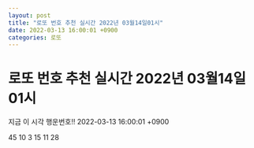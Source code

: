 ```yaml
---
layout: post
title: "로또 번호 추천 실시간 2022년 03월14일01시"
date: 2022-03-13 16:00:01 +0900
categories: 로또
---
```


# 로또 번호 추천 실시간 2022년 03월14일01시

지금 이 시각 행운번호!! 2022-03-13 16:00:01 +0900

 45  10  3  15  11  28 

